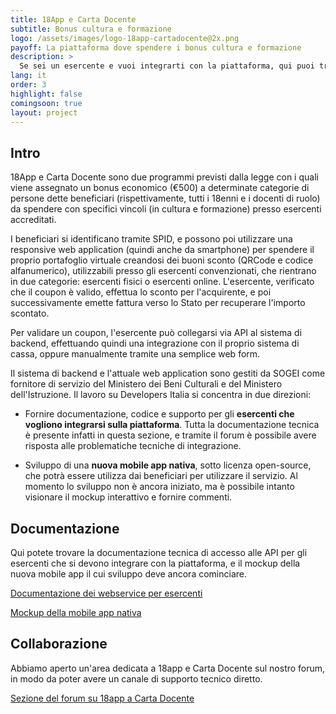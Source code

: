 ```yaml
---
title: 18App e Carta Docente
subtitle: Bonus cultura e formazione
logo: /assets/images/logo-18app-cartadocente@2x.png
payoff: La piattaforma dove spendere i bonus cultura e formazione
description: >
  Se sei un esercente e vuoi integrarti con la piattaforma, qui puoi trovare le informazioni dettagliate per come integrarsi in modo efficace con la piattaforma. 
lang: it
order: 3
highlight: false
comingsoon: true
layout: project
---
```


## Intro

18App e Carta Docente sono due programmi previsti dalla legge con i quali
viene assegnato un bonus economico (€500) a determinate categorie di persone
dette beneficiari (rispettivamente, tutti i 18enni e i docenti di ruolo) da
spendere con specifici vincoli (in cultura e formazione) presso esercenti
accreditati.

I beneficiari si identificano tramite SPID, e possono poi utilizzare una
responsive web application (quindi anche da smartphone) per spendere il
proprio portafoglio virtuale creandosi dei buoni sconto (QRCode e codice
alfanumerico), utilizzabili presso gli esercenti convenzionati, che rientrano
in due categorie: esercenti fisici o esercenti online. L'esercente, verificato
che il coupon è valido, effettua lo sconto per l'acquirente, e poi
successivamente emette fattura verso lo Stato per recuperare l'importo scontato.

Per validare un coupon, l'esercente può collegarsi via API al sistema di
backend, effettuando quindi una integrazione con il proprio sistema di cassa,
oppure manualmente tramite una semplice web form.

Il sistema di backend e l'attuale web application sono gestiti da SOGEI come
fornitore di servizio del Ministero dei Beni Culturali e del Ministero
dell'Istruzione. Il lavoro su Developers Italia si concentra in due direzioni:

 * Fornire documentazione, codice e supporto per gli **esercenti che vogliono
   integrarsi sulla piattaforma**. Tutta la documentazione tecnica è presente
   infatti in questa sezione, e tramite il forum è possibile avere risposta
   alle problematiche tecniche di integrazione.

 * Sviluppo di una **nuova mobile app nativa**, sotto licenza open-source, che
   potrà essere utilizza dai beneficiari per utilizzare il servizio. Al momento
   lo sviluppo non è ancora iniziato, ma è possibile intanto visionare il mockup
   interattivo e fornire commenti.

## Documentazione

Qui potete trovare la documentazione tecnica di accesso alle API per gli esercenti
che si devono integrare con la piattaforma, e il mockup della nuova mobile app
il cui sviluppo deve ancora cominciare.

[Documentazione dei webservice per esercenti](https://github.com/italia/18app-merchant-sdk/issues/1)

[Mockup della mobile app nativa](https://invis.io/RSDORU6E2)


## Collaborazione

Abbiamo aperto un'area dedicata a 18app e Carta Docente sul nostro forum, in modo
da poter avere un canale di supporto tecnico diretto.

[Sezione del forum su 18app a Carta Docente](https://forum.italia.it/c/18app-carta-docente)

